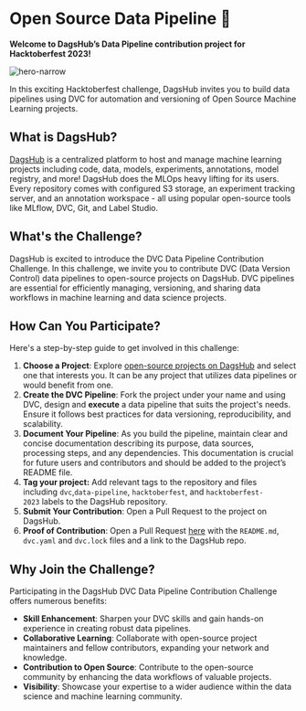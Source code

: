 # Open Source Data Pipeline 🐶

**Welcome to DagsHub’s Data Pipeline contribution project for Hacktoberfest 2023!**

![hero-narrow](https://github.com/DagsHub/open-source-data-pipeline/assets/66431403/bd55f2da-c565-4fff-9cc5-c5f87e401df2)

In this exciting Hacktoberfest challenge, DagsHub invites you to build data pipelines using DVC for automation and versioning of Open Source Machine Learning projects.

## What is DagsHub?

[DagsHub](https://dagshub.com/) is a centralized platform to host and manage machine learning projects including code, data, models, experiments, annotations, model registry, and more! DagsHub does the MLOps heavy lifting for its users. Every repository comes with configured S3 storage, an experiment tracking server, and an annotation workspace - all using popular open-source tools like MLflow, DVC, Git, and Label Studio.

## **What's the Challenge?**

DagsHub is excited to introduce the DVC Data Pipeline Contribution Challenge. In this challenge, we invite you to contribute DVC (Data Version Control) data pipelines to open-source projects on DagsHub. DVC pipelines are essential for efficiently managing, versioning, and sharing data workflows in machine learning and data science projects.

## **How Can You Participate?**

Here's a step-by-step guide to get involved in this challenge:

1. **Choose a Project**: Explore [open-source projects on DagsHub](https://dagshub.com/explore/repos) and select one that interests you. It can be any project that utilizes data pipelines or would benefit from one.
2. **Create the DVC Pipeline**: Fork the project under your name and using DVC, design and **execute** a data pipeline that suits the project's needs. Ensure it follows best practices for data versioning, reproducibility, and scalability.
3. **Document Your Pipeline**: As you build the pipeline, maintain clear and concise documentation describing its purpose, data sources, processing steps, and any dependencies. This documentation is crucial for future users and contributors and should be added to the project’s README file.
4. **Tag your project:** Add relevant tags to the repository and files including `dvc`,`data-pipeline`, `hacktoberfest`, and `hacktoberfest-2023` labels to the DagsHub repository.
5. **Submit Your Contribution**: Open a Pull Request to the project on DagsHub.
6. **Proof of Contribution**:  Open a Pull Request [here](https://github.com/DagsHub/open-source-data-pipelin) with the `README.md`, `dvc.yaml` and `dvc.lock` files and a link to the DagsHub repo.

## **Why Join the Challenge?**

Participating in the DagsHub DVC Data Pipeline Contribution Challenge offers numerous benefits:

- **Skill Enhancement**: Sharpen your DVC skills and gain hands-on experience in creating robust data pipelines.
- **Collaborative Learning**: Collaborate with open-source project maintainers and fellow contributors, expanding your network and knowledge.
- **Contribution to Open Source**: Contribute to the open-source community by enhancing the data workflows of valuable projects.
- **Visibility**: Showcase your expertise to a wider audience within the data science and machine learning community.

